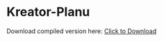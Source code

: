 # Kreator-Planu

Download compiled version here:
<a href="kreatorPlanu.zip" download>Click to Download</a>
